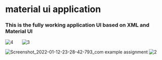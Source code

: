 # material ui application

### This is the fully working application UI based on XML and Material UI



 ![4](https://user-images.githubusercontent.com/73828505/149200194-a230bf75-9b04-4f18-862a-d735f6b35d2d.jpg) &nbsp; &nbsp; &nbsp;  ![3](https://user-images.githubusercontent.com/73828505/149200180-e06fc844-cc3a-4c7c-a6e5-1c655602b347.jpg)           
 
![Screenshot_2022-01-12-23-28-42-793_com example assignment](https://user-images.githubusercontent.com/73828505/149197529-2dd7a373-001f-4947-8d45-9174ece502d2.jpg)           ![2](https://user-images.githubusercontent.com/73828505/149199884-cff59d36-5c5f-4459-92a0-484552124573.jpg)

